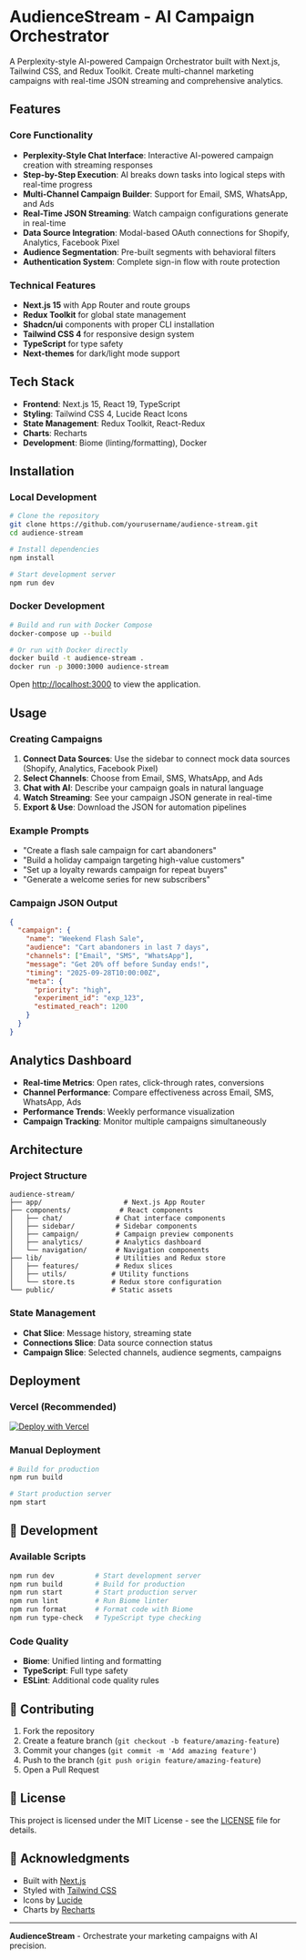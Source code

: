 # AudienceStream - AI Campaign Orchestrator

A Perplexity-style AI-powered Campaign Orchestrator built with Next.js, Tailwind CSS, and Redux Toolkit. Create multi-channel marketing campaigns with real-time JSON streaming and comprehensive analytics.

## Features

### Core Functionality
- **Perplexity-Style Chat Interface**: Interactive AI-powered campaign creation with streaming responses
- **Step-by-Step Execution**: AI breaks down tasks into logical steps with real-time progress
- **Multi-Channel Campaign Builder**: Support for Email, SMS, WhatsApp, and Ads
- **Real-Time JSON Streaming**: Watch campaign configurations generate in real-time
- **Data Source Integration**: Modal-based OAuth connections for Shopify, Analytics, Facebook Pixel
- **Audience Segmentation**: Pre-built segments with behavioral filters
- **Authentication System**: Complete sign-in flow with route protection

### Technical Features
- **Next.js 15** with App Router and route groups
- **Redux Toolkit** for global state management
- **Shadcn/ui** components with proper CLI installation
- **Tailwind CSS 4** for responsive design system
- **TypeScript** for type safety
- **Next-themes** for dark/light mode support

## Tech Stack

- **Frontend**: Next.js 15, React 19, TypeScript
- **Styling**: Tailwind CSS 4, Lucide React Icons
- **State Management**: Redux Toolkit, React-Redux
- **Charts**: Recharts
- **Development**: Biome (linting/formatting), Docker

## Installation

### Local Development

```bash
# Clone the repository
git clone https://github.com/yourusername/audience-stream.git
cd audience-stream

# Install dependencies
npm install

# Start development server
npm run dev
```

### Docker Development

```bash
# Build and run with Docker Compose
docker-compose up --build

# Or run with Docker directly
docker build -t audience-stream .
docker run -p 3000:3000 audience-stream
```

Open [http://localhost:3000](http://localhost:3000) to view the application.

## Usage

### Creating Campaigns

1. **Connect Data Sources**: Use the sidebar to connect mock data sources (Shopify, Analytics, Facebook Pixel)
2. **Select Channels**: Choose from Email, SMS, WhatsApp, and Ads
3. **Chat with AI**: Describe your campaign goals in natural language
4. **Watch Streaming**: See your campaign JSON generate in real-time
5. **Export & Use**: Download the JSON for automation pipelines

### Example Prompts

- "Create a flash sale campaign for cart abandoners"
- "Build a holiday campaign targeting high-value customers"
- "Set up a loyalty rewards campaign for repeat buyers"
- "Generate a welcome series for new subscribers"

### Campaign JSON Output

```json
{
  "campaign": {
    "name": "Weekend Flash Sale",
    "audience": "Cart abandoners in last 7 days",
    "channels": ["Email", "SMS", "WhatsApp"],
    "message": "Get 20% off before Sunday ends!",
    "timing": "2025-09-28T10:00:00Z",
    "meta": {
      "priority": "high",
      "experiment_id": "exp_123",
      "estimated_reach": 1200
    }
  }
}
```

## Analytics Dashboard

- **Real-time Metrics**: Open rates, click-through rates, conversions
- **Channel Performance**: Compare effectiveness across Email, SMS, WhatsApp, Ads
- **Performance Trends**: Weekly performance visualization
- **Campaign Tracking**: Monitor multiple campaigns simultaneously

## Architecture

### Project Structure

```
audience-stream/
├── app/                    # Next.js App Router
├── components/            # React components
│   ├── chat/             # Chat interface components
│   ├── sidebar/          # Sidebar components
│   ├── campaign/         # Campaign preview components
│   ├── analytics/        # Analytics dashboard
│   └── navigation/       # Navigation components
├── lib/                  # Utilities and Redux store
│   ├── features/         # Redux slices
│   ├── utils/           # Utility functions
│   └── store.ts         # Redux store configuration
└── public/              # Static assets
```

### State Management

- **Chat Slice**: Message history, streaming state
- **Connections Slice**: Data source connection status
- **Campaign Slice**: Selected channels, audience segments, campaigns

## Deployment

### Vercel (Recommended)

[![Deploy with Vercel](https://vercel.com/button)](https://vercel.com/new/clone?repository-url=https://github.com/yourusername/audience-stream)

### Manual Deployment

```bash
# Build for production
npm run build

# Start production server
npm start
```

## 🧪 Development

### Available Scripts

```bash
npm run dev          # Start development server
npm run build        # Build for production
npm run start        # Start production server
npm run lint         # Run Biome linter
npm run format       # Format code with Biome
npm run type-check   # TypeScript type checking
```

### Code Quality

- **Biome**: Unified linting and formatting
- **TypeScript**: Full type safety
- **ESLint**: Additional code quality rules

## 🤝 Contributing

1. Fork the repository
2. Create a feature branch (`git checkout -b feature/amazing-feature`)
3. Commit your changes (`git commit -m 'Add amazing feature'`)
4. Push to the branch (`git push origin feature/amazing-feature`)
5. Open a Pull Request

## 📝 License

This project is licensed under the MIT License - see the [LICENSE](LICENSE) file for details.

## 🙏 Acknowledgments

- Built with [Next.js](https://nextjs.org/)
- Styled with [Tailwind CSS](https://tailwindcss.com/)
- Icons by [Lucide](https://lucide.dev/)
- Charts by [Recharts](https://recharts.org/)

---

**AudienceStream** - Orchestrate your marketing campaigns with AI precision.
